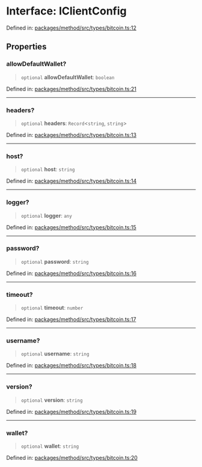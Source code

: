 # Interface: IClientConfig

Defined in: [packages/method/src/types/bitcoin.ts:12](https://github.com/dcdpr/did-btcr2-js/blob/4a717493e735221d072999f212891939f4de3f23/packages/method/src/types/bitcoin.ts#L12)

## Properties

### allowDefaultWallet?

> `optional` **allowDefaultWallet**: `boolean`

Defined in: [packages/method/src/types/bitcoin.ts:21](https://github.com/dcdpr/did-btcr2-js/blob/4a717493e735221d072999f212891939f4de3f23/packages/method/src/types/bitcoin.ts#L21)

***

### headers?

> `optional` **headers**: `Record`&lt;`string`, `string`&gt;

Defined in: [packages/method/src/types/bitcoin.ts:13](https://github.com/dcdpr/did-btcr2-js/blob/4a717493e735221d072999f212891939f4de3f23/packages/method/src/types/bitcoin.ts#L13)

***

### host?

> `optional` **host**: `string`

Defined in: [packages/method/src/types/bitcoin.ts:14](https://github.com/dcdpr/did-btcr2-js/blob/4a717493e735221d072999f212891939f4de3f23/packages/method/src/types/bitcoin.ts#L14)

***

### logger?

> `optional` **logger**: `any`

Defined in: [packages/method/src/types/bitcoin.ts:15](https://github.com/dcdpr/did-btcr2-js/blob/4a717493e735221d072999f212891939f4de3f23/packages/method/src/types/bitcoin.ts#L15)

***

### password?

> `optional` **password**: `string`

Defined in: [packages/method/src/types/bitcoin.ts:16](https://github.com/dcdpr/did-btcr2-js/blob/4a717493e735221d072999f212891939f4de3f23/packages/method/src/types/bitcoin.ts#L16)

***

### timeout?

> `optional` **timeout**: `number`

Defined in: [packages/method/src/types/bitcoin.ts:17](https://github.com/dcdpr/did-btcr2-js/blob/4a717493e735221d072999f212891939f4de3f23/packages/method/src/types/bitcoin.ts#L17)

***

### username?

> `optional` **username**: `string`

Defined in: [packages/method/src/types/bitcoin.ts:18](https://github.com/dcdpr/did-btcr2-js/blob/4a717493e735221d072999f212891939f4de3f23/packages/method/src/types/bitcoin.ts#L18)

***

### version?

> `optional` **version**: `string`

Defined in: [packages/method/src/types/bitcoin.ts:19](https://github.com/dcdpr/did-btcr2-js/blob/4a717493e735221d072999f212891939f4de3f23/packages/method/src/types/bitcoin.ts#L19)

***

### wallet?

> `optional` **wallet**: `string`

Defined in: [packages/method/src/types/bitcoin.ts:20](https://github.com/dcdpr/did-btcr2-js/blob/4a717493e735221d072999f212891939f4de3f23/packages/method/src/types/bitcoin.ts#L20)
